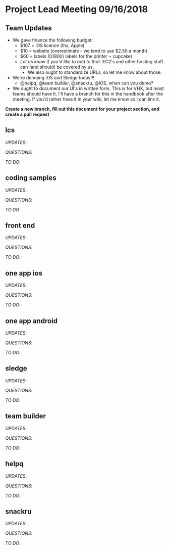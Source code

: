 # Project Lead Meeting 09/16/2018
## Team Updates

 - We gave finance the following budget:
    - $107 = iOS licence (thx, Apple)
    - $10 = website (overestimate - we tend to use $2.50 a month)
    - $60 = labels (O(800) labels for the printer + cupcake)
    - *Let us know if you'd like to add to that.* EC2's and other hosting stuff
      can (and should) be covered by us.
        - We also ought to standardize URLs, so let me know about those.
 - We're demoing iOS and Sledge today!!!
    - @helpq, @team builder, @snackru, @iOS, when can you demo?
 - We ought to document our UI's in written form. This is for VHX, but most teams
   should have it. I'll have a branch for this in the handbook after the meeting.
   If you'd rather have it in your wiki, let me know so I can link it.

**Create a new branch, fill out this document for your project section, and create a pull request**

## lcs

_UPDATES_:

_QUESTIONS_:

_TO DO_:

## coding samples

_UPDATES_:

_QUESTIONS_:

_TO DO_:

## front end

_UPDATES_:

_QUESTIONS_:

_TO DO_:

## one app ios

_UPDATES_:

_QUESTIONS_:

_TO DO_:

## one app android

_UPDATES_:

_QUESTIONS_:

_TO DO_:

## sledge

_UPDATES_:

_QUESTIONS_:

_TO DO_:

## team builder

_UPDATES_:

_QUESTIONS_:

_TO DO_:

## helpq

_UPDATES_:

_QUESTIONS_:

_TO DO_:

## snackru

_UPDATES_:

_QUESTIONS_:

_TO DO_:

